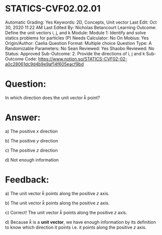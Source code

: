 # STATICS-CVF02.02.01

Automatic Grading: Yes
Keywords: 2D, Concepts, Unit vector
Last Edit: Oct 30, 2020 11:22 AM
Last Edited By: Nicholas Betancourt
Learning Outcome: Define the unit vectors i, j, and k
Module: Module 1: Identify and solve statics problems for particles (P)
Needs Calculator: No
On Mobius: Yes
Origin/Author: Caelia
Question Format: Multiple choice
Question Type: A
Randomizable Parameters: No
Sean Reviewed: Yes
Shaobo Reviewed: No
Status: Approved
Sub-Outcome: 2. Provide the directions of i, j and k 
Sub-Outcome Code: https://www.notion.so/STATICS-CVF02-02-a0c28061dc9d4b9e9af14f605eacf9bd

# Question:

In which direction does the unit vector $\hat{k}$ point?

# Answer:

a) The positive $x$ direction

b) The positive $y$ direction

c) The positive $z$ direction

d) Not enough information

# Feedback:

a) The unit vector $\hat{k}$ points along the positive $z$ axis. 

b) The unit vector $\hat{k}$ points along the positive $z$ axis. 

c) Correct! The unit vector $\hat{k}$ points along the positive $z$ axis. 

d) Because $\hat{k}$ is a **unit vector**, we have enough information by its definition to know which direction it points i.e. it points along the positive $z$ axis.